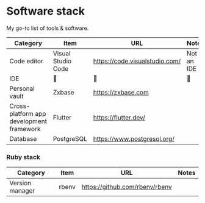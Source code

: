 # Software stack

My go-to list of tools & software.

| Category | Item | URL | Notes |
| -------- | ---- | --- | ----- |
| Code editor | Visual Studio Code | https://code.visualstudio.com/ | Not an IDE |
| IDE         | 🛑 | 🛑 | 🛑 |
| Personal vault | Zxbase | https://zxbase.com ||
| Cross-platform app development framework | Flutter | https://flutter.dev/ ||
| Database | PostgreSQL | https://www.postgresql.org/ ||

### Ruby stack
| Category | Item | URL | Notes |
| -------- | ---- | --- | ----- |
| Version manager | rbenv | https://github.com/rbenv/rbenv | |
